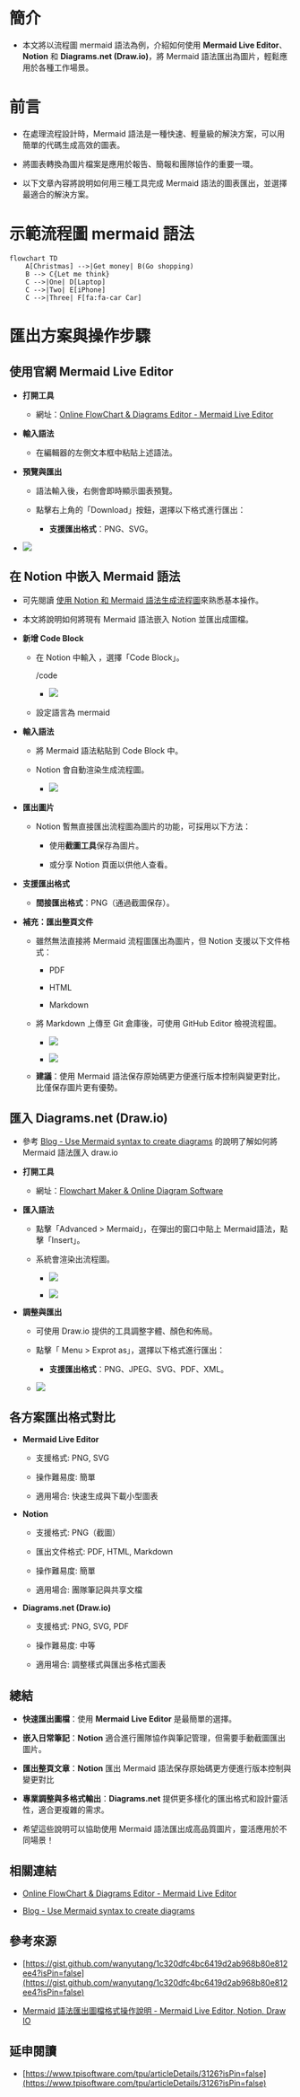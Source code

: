 # **簡介**

- 本文將以流程圖 mermaid 語法為例，介紹如何使用 **Mermaid Live Editor**、**Notion** 和 **Diagrams.net (Draw.io)**，將 Mermaid 語法匯出為圖片，輕鬆應用於各種工作場景。

# **前言**

- 在處理流程設計時，Mermaid 語法是一種快速、輕量級的解決方案，可以用簡單的代碼生成高效的圖表。

- 將圖表轉換為圖片檔案是應用於報告、簡報和團隊協作的重要一環。

- 以下文章內容將說明如何用三種工具完成 Mermaid 語法的圖表匯出，並選擇最適合的解決方案。

# 示**範流程圖 mermaid 語法**

```mermaid
flowchart TD
    A[Christmas] -->|Get money| B(Go shopping)
    B --> C{Let me think}
    C -->|One| D[Laptop]
    C -->|Two| E[iPhone]
    C -->|Three| F[fa:fa-car Car] 
```

# **匯出方案與操作步驟**

## **使用官網 Mermaid Live Editor**

- **打開工具**
    - 網址：[Online FlowChart & Diagrams Editor - Mermaid Live Editor](https://mermaid.live/?isPin=false)

- **輸入語法**
    - 在編輯器的左側文本框中粘貼上述語法。

- **預覽與匯出**
    
    - 語法輸入後，右側會即時顯示圖表預覽。
    
    - 點擊右上角的「Download」按鈕，選擇以下格式進行匯出：
        - **支援匯出格式**：PNG、SVG。

- [![](https://remnote-user-data.s3.amazonaws.com/2zKbRbUCi4HLJElgAxgqOy42pEIwvMI9PodUt-E8pEA-13B1ICGh_lcOyE3Jm614Uh1l6VXHsaALcQfj3mebxW4NMtdnOlFxkfjDyN7vD454Ayjw7K9DPqLbcBCpZa9p.png)](https://remnote-user-data.s3.amazonaws.com/2zKbRbUCi4HLJElgAxgqOy42pEIwvMI9PodUt-E8pEA-13B1ICGh_lcOyE3Jm614Uh1l6VXHsaALcQfj3mebxW4NMtdnOlFxkfjDyN7vD454Ayjw7K9DPqLbcBCpZa9p.png)
    

## **在 Notion 中嵌入 Mermaid 語法**

- 可先閱讀 [使用 Notion 和 Mermaid 語法生成流程圖](https://www.tpisoftware.com/tpu/articleDetails/3126?isPin=false)來熟悉基本操作。

- 本文將說明如何將現有 Mermaid 語法嵌入 Notion 並匯出成圖檔。

- **新增 Code Block**
    
    - 在 Notion 中輸入 ，選擇「Code Block」。
        
        /code
        
        - [![](https://remnote-user-data.s3.amazonaws.com/NMF8nflo6xiy5lUb5bvBVUWgvliUiIQAcYGPvIZ9w2uCVesgajFIh5ZPigXTAZTQtq6esTZ1CSV4mBHJglO0Sk7OXnLAQiLGFpzqIg_TkwL2qyPa2Z7OROiuGBfzQNRq.png)](https://remnote-user-data.s3.amazonaws.com/NMF8nflo6xiy5lUb5bvBVUWgvliUiIQAcYGPvIZ9w2uCVesgajFIh5ZPigXTAZTQtq6esTZ1CSV4mBHJglO0Sk7OXnLAQiLGFpzqIg_TkwL2qyPa2Z7OROiuGBfzQNRq.png)
            
    
    - 設定語言為 mermaid

- **輸入語法**
    
    - 將 Mermaid 語法粘貼到 Code Block 中。
    
    - Notion 會自動渲染生成流程圖。
        - [![](https://remnote-user-data.s3.amazonaws.com/Z1noWln4IpEOre7Rtks_aPJoHFSA8kXZOz7i8ESo5g5RKyb3KjJfbS0CTR-jZmd_YKc7ibY1zMGjput9ImQmB1uCe_kbtxONadOuRQPWilRlGZv2JKC-cxOA8kdB1R3y.jpeg)](https://remnote-user-data.s3.amazonaws.com/Z1noWln4IpEOre7Rtks_aPJoHFSA8kXZOz7i8ESo5g5RKyb3KjJfbS0CTR-jZmd_YKc7ibY1zMGjput9ImQmB1uCe_kbtxONadOuRQPWilRlGZv2JKC-cxOA8kdB1R3y.jpeg)
            

- **匯出圖片**
    - Notion 暫無直接匯出流程圖為圖片的功能，可採用以下方法：
        
        - 使用**截圖工具**保存為圖片。
        
        - 或分享 Notion 頁面以供他人查看。

- **支援匯出格式**
    - **間接匯出格式**：PNG（通過截圖保存）。

- **補充：匯出整頁文件**
    
    - 雖然無法直接將 Mermaid 流程圖匯出為圖片，但 Notion 支援以下文件格式：
        
        - PDF
        
        - HTML
        
        - Markdown
    
    - 將 Markdown 上傳至 Git 倉庫後，可使用 GitHub Editor 檢視流程圖。
        
        - [![](https://remnote-user-data.s3.amazonaws.com/J6qDy1jY-CIfPUbjqWkZ90RNt_2uCH34uMH9EKgzAsA8PbQhAX_47fCtgpVGca6JCB4bbQWjjRXwLJIHNebfE-zrYJbHG8lMitNTrgJUO4Omhte52JYJF-w5ZNwbKShu.png)](https://remnote-user-data.s3.amazonaws.com/J6qDy1jY-CIfPUbjqWkZ90RNt_2uCH34uMH9EKgzAsA8PbQhAX_47fCtgpVGca6JCB4bbQWjjRXwLJIHNebfE-zrYJbHG8lMitNTrgJUO4Omhte52JYJF-w5ZNwbKShu.png)
            
        
        - [![](https://remnote-user-data.s3.amazonaws.com/MEWLTseuIRVY4aD_QtbVe3nwnDkAk-WAlakC5dCOlJ2WGFp-sIhNsLI19sXxGCxY54lCB-Q0E8u3Lbbc2mwmo6rrltV7DvVAy07ts_v_FvZYXIsJTOH-GKSlTx-PfWLW.png)](https://remnote-user-data.s3.amazonaws.com/MEWLTseuIRVY4aD_QtbVe3nwnDkAk-WAlakC5dCOlJ2WGFp-sIhNsLI19sXxGCxY54lCB-Q0E8u3Lbbc2mwmo6rrltV7DvVAy07ts_v_FvZYXIsJTOH-GKSlTx-PfWLW.png)
            
    
    - **建議**：使用 Mermaid 語法保存原始碼更方便進行版本控制與變更對比，比僅保存圖片更有優勢。

## **匯入 Diagrams.net (Draw.io)**

- 參考 [Blog - Use Mermaid syntax to create diagrams](https://www.drawio.com/blog/mermaid-diagrams?isPin=false) 的說明了解如何將 Mermaid 語法匯入 draw.io

- **打開工具**
    - 網址：[Flowchart Maker & Online Diagram Software](https://app.diagrams.net/?isPin=false)

- **匯入語法**
    
    - 點擊「Advanced > Mermaid」，在彈出的窗口中貼上 Mermaid語法，點擊「Insert」。
    
    - 系統會渲染出流程圖。
        
        - [![](https://remnote-user-data.s3.amazonaws.com/QPsb7zQNataOJxpohgwUirutuXEiia77tpOg_6fW7IRG82gj1geOnVyLNpqlqZK8rGfoX0GDZMIf3nrb8mK3cbozJq7YJbgMg8JYHECihVTRNcpnDs1rbGEnQrdE4kbw.jpeg)](https://remnote-user-data.s3.amazonaws.com/QPsb7zQNataOJxpohgwUirutuXEiia77tpOg_6fW7IRG82gj1geOnVyLNpqlqZK8rGfoX0GDZMIf3nrb8mK3cbozJq7YJbgMg8JYHECihVTRNcpnDs1rbGEnQrdE4kbw.jpeg)
            
        
        - [![](https://remnote-user-data.s3.amazonaws.com/5Ssnl4a9xAs_FnC4fsN64k-0wpq8pCjTy_Qhrh1KvCcPt7u_-ryOsZRKd7W3qp_ahKchYiy3mMGFsgdfrQbi1p83n3gIB_R3CODgvjn8_Ugq9H7i_LimM1hOriKzSQPz.jpeg)](https://remnote-user-data.s3.amazonaws.com/5Ssnl4a9xAs_FnC4fsN64k-0wpq8pCjTy_Qhrh1KvCcPt7u_-ryOsZRKd7W3qp_ahKchYiy3mMGFsgdfrQbi1p83n3gIB_R3CODgvjn8_Ugq9H7i_LimM1hOriKzSQPz.jpeg)
            

- **調整與匯出**
    
    - 可使用 Draw.io 提供的工具調整字體、顏色和佈局。
    
    - 點擊「 Menu > Exprot as」，選擇以下格式進行匯出：
        - **支援匯出格式**：PNG、JPEG、SVG、PDF、XML。
    
    - [![](https://remnote-user-data.s3.amazonaws.com/raqrr35UMQWZZvQIg58GJOm4lYM9VUk1odTtMpJRPmzffA9KAtHnZWwYAUoEnx2stCy64O4rrZLEj1D-qZf0Vg0cYACt0DvKFw7S3QC81IYLuqWjiZUle-Y_7UNwfutY.jpeg)](https://remnote-user-data.s3.amazonaws.com/raqrr35UMQWZZvQIg58GJOm4lYM9VUk1odTtMpJRPmzffA9KAtHnZWwYAUoEnx2stCy64O4rrZLEj1D-qZf0Vg0cYACt0DvKFw7S3QC81IYLuqWjiZUle-Y_7UNwfutY.jpeg)
        

## **各方案匯出格式對比**

- **Mermaid Live Editor**
    
    - 支援格式: PNG, SVG
    
    - 操作難易度: 簡單
    
    - 適用場合: 快速生成與下載小型圖表

- **Notion**
    
    - 支援格式: PNG（截圖）
    
    - 匯出文件格式: PDF, HTML, Markdown
    
    - 操作難易度: 簡單
    
    - 適用場合: 團隊筆記與共享文檔

- **Diagrams.net (Draw.io)**
    
    - 支援格式: PNG, SVG, PDF
    
    - 操作難易度: 中等
    
    - 適用場合: 調整樣式與匯出多格式圖表

## **總結**

- **快速匯出圖檔**：使用 **Mermaid Live Editor** 是最簡單的選擇。

- **嵌入日常筆記**：**Notion** 適合進行團隊協作與筆記管理，但需要手動截圖匯出圖片。

- **匯出整頁文章**：**Notion** 匯出 Mermaid 語法保存原始碼更方便進行版本控制與變更對比

- **專業調整與多格式輸出**：**Diagrams.net** 提供更多樣化的匯出格式和設計靈活性，適合更複雜的需求。

- 希望這些說明可以協助使用 Mermaid 語法匯出成高品質圖片，靈活應用於不同場景！

## 相關連結

- [Online FlowChart & Diagrams Editor - Mermaid Live Editor](https://mermaid.live/?isPin=false)

- [Blog - Use Mermaid syntax to create diagrams](https://www.drawio.com/blog/mermaid-diagrams?isPin=false)

## 參考來源

- [https://gist.github.com/wanyutang/1c320dfc4bc6419d2ab968b80e812ee4?isPin=false](https://gist.github.com/wanyutang/1c320dfc4bc6419d2ab968b80e812ee4?isPin=false)

- [Mermaid 語法匯出圖檔格式操作說明 - Mermaid Live Editor, Notion, Draw IO](https://www.notion.so/Mermaid-Mermaid-Live-Editor-Notion-Draw-IO-14e76e7a7e838047b54bc6a6a4bf28c7?pvs=21)

## 延申閱讀

- [https://www.tpisoftware.com/tpu/articleDetails/3126?isPin=false](https://www.tpisoftware.com/tpu/articleDetails/3126?isPin=false)